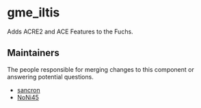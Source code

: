 gme_iltis
===================

Adds ACRE2 and ACE Features to the Fuchs.


## Maintainers

The people responsible for merging changes to this component or answering potential questions.

- [sancron](https://github.com/sancron)
- [NoNi45](https://github.com/NoNi45)
